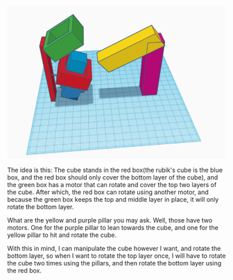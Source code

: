 ![Idea](idea.png)

The idea is this: 
The cube stands in the red box(the rubik's cube is the blue box, and the red box should only cover the bottom layer of the cube), and the green box has a motor that can rotate and cover the top two layers of the cube. After which, the red box can rotate using another motor, and because the green box keeps the top and middle layer in place, it will only rotate the bottom layer. 

What are the yellow and purple pillar you may ask. Well, those have two motors. One for the purple pillar to lean towards the cube, and one for the yellow pillar to hit and rotate the cube.

With this in mind, I can manipulate the cube however I want, and rotate the bottom layer, so when I want to rotate the top layer once, I will have to rotate the cube two times using the pillars, and then rotate the bottom layer using the red box.
